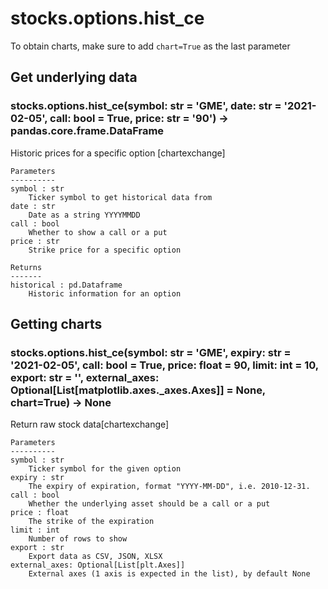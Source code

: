 # stocks.options.hist_ce

To obtain charts, make sure to add `chart=True` as the last parameter

## Get underlying data 
### stocks.options.hist_ce(symbol: str = 'GME', date: str = '2021-02-05', call: bool = True, price: str = '90') -> pandas.core.frame.DataFrame

Historic prices for a specific option [chartexchange]

    Parameters
    ----------
    symbol : str
        Ticker symbol to get historical data from
    date : str
        Date as a string YYYYMMDD
    call : bool
        Whether to show a call or a put
    price : str
        Strike price for a specific option

    Returns
    -------
    historical : pd.Dataframe
        Historic information for an option

## Getting charts 
### stocks.options.hist_ce(symbol: str = 'GME', expiry: str = '2021-02-05', call: bool = True, price: float = 90, limit: int = 10, export: str = '', external_axes: Optional[List[matplotlib.axes._axes.Axes]] = None, chart=True) -> None

Return raw stock data[chartexchange]

    Parameters
    ----------
    symbol : str
        Ticker symbol for the given option
    expiry : str
        The expiry of expiration, format "YYYY-MM-DD", i.e. 2010-12-31.
    call : bool
        Whether the underlying asset should be a call or a put
    price : float
        The strike of the expiration
    limit : int
        Number of rows to show
    export : str
        Export data as CSV, JSON, XLSX
    external_axes: Optional[List[plt.Axes]]
        External axes (1 axis is expected in the list), by default None
